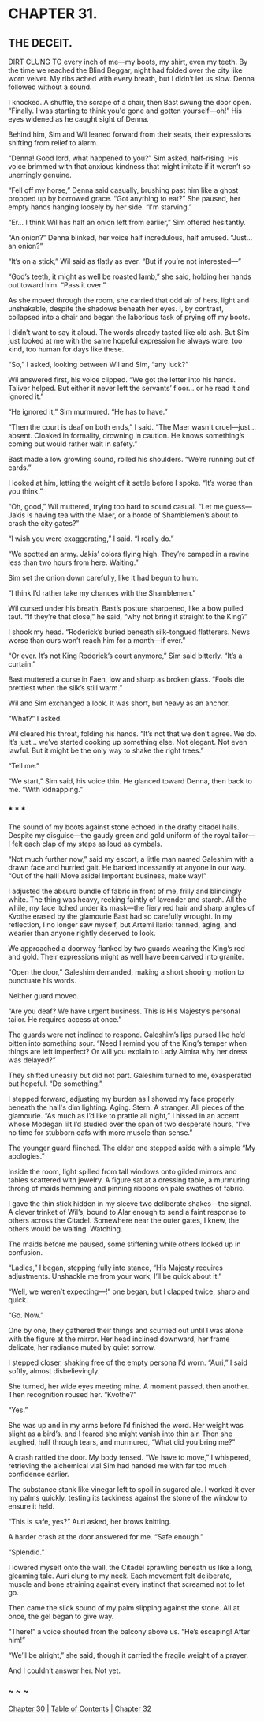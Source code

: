 # CHAPTER 31.

## THE DECEIT.


DIRT CLUNG TO every inch of me—my boots, my shirt, even my teeth. By the time we reached the Blind Beggar, night had folded over the city like worn velvet. My ribs ached with every breath, but I didn’t let us slow. Denna followed without a sound.

I knocked. A shuffle, the scrape of a chair, then Bast swung the door open. “Finally. I was starting to think you'd gone and gotten yourself—oh!” His eyes widened as he caught sight of Denna. 

Behind him, Sim and Wil leaned forward from their seats, their expressions shifting from relief to alarm. 

“Denna! Good lord, what happened to you?” Sim asked, half-rising. His voice brimmed with that anxious kindness that might irritate if it weren’t so unerringly genuine. 

“Fell off my horse,” Denna said casually, brushing past him like a ghost propped up by borrowed grace. “Got anything to eat?” She paused, her empty hands hanging loosely by her side. “I'm starving.”

“Er... I think Wil has half an onion left from earlier,” Sim offered hesitantly. 

“An onion?” Denna blinked, her voice half incredulous, half amused. “Just... an onion?” 

“It’s on a stick,” Wil said as flatly as ever. “But if you’re not interested—” 

“God’s teeth, it might as well be roasted lamb,” she said, holding her hands out toward him. “Pass it over.” 

As she moved through the room, she carried that odd air of hers, light and unshakable, despite the shadows beneath her eyes. I, by contrast, collapsed into a chair and began the laborious task of prying off my boots. 

I didn’t want to say it aloud. The words already tasted like old ash. But Sim just looked at me with the same hopeful expression he always wore: too kind, too human for days like these.

“So,” I asked, looking between Wil and Sim, “any luck?”

Wil answered first, his voice clipped. “We got the letter into his hands. Taliver helped. But either it never left the servants’ floor... or he read it and ignored it.”

“He ignored it,” Sim murmured. “He has to have.”

“Then the court is deaf on both ends,” I said. “The Maer wasn't cruel—just... absent. Cloaked in formality, drowning in caution. He knows something’s coming but would rather wait in safety.” 

Bast made a low growling sound, rolled his shoulders. “We’re running out of cards.”

I looked at him, letting the weight of it settle before I spoke. “It’s worse than you think.”

“Oh, good,” Wil muttered, trying too hard to sound casual. “Let me guess—Jakis is having tea with the Maer, or a horde of Shamblemen’s about to crash the city gates?” 

“I wish you were exaggerating,” I said. “I really do.”

“We spotted an army. Jakis’ colors flying high. They’re camped in a ravine less than two hours from here. Waiting.” 

Sim set the onion down carefully, like it had begun to hum.

“I think I’d rather take my chances with the Shamblemen.”

Wil cursed under his breath. Bast’s posture sharpened, like a bow pulled taut. “If they’re that close,” he said, “why not bring it straight to the King?”

I shook my head. “Roderick’s buried beneath silk-tongued flatterers. News worse than ours won’t reach him for a month—if ever.”

“Or ever. It’s not King Roderick’s court anymore,” Sim said bitterly. “It’s a curtain.”

Bast muttered a curse in Faen, low and sharp as broken glass. “Fools die prettiest when the silk’s still warm.”

Wil and Sim exchanged a look. It was short, but heavy as an anchor.

“What?” I asked.

Wil cleared his throat, folding his hands. “It’s not that we don’t agree. We do. It’s just... we’ve started cooking up something else. Not elegant. Not even lawful. But it might be the only way to shake the right trees.”

“Tell me.”

“We start,” Sim said, his voice thin. He glanced toward Denna, then back to me. “With kidnapping.”

### * * *

The sound of my boots against stone echoed in the drafty citadel halls. Despite my disguise—the gaudy green and gold uniform of the royal tailor—I felt each clap of my steps as loud as cymbals. 

“Not much further now,” said my escort, a little man named Galeshim with a drawn face and hurried gait. He barked incessantly at anyone in our way. “Out of the hall! Move aside! Important business, make way!”

I adjusted the absurd bundle of fabric in front of me, frilly and blindingly white. The thing was heavy, reeking faintly of lavender and starch. All the while, my face itched under its mask—the fiery red hair and sharp angles of Kvothe erased by the glamourie Bast had so carefully wrought. In my reflection, I no longer saw myself, but Artemi Ilario: tanned, aging, and wearier than anyone rightly deserved to look.

We approached a doorway flanked by two guards wearing the King’s red and gold. Their expressions might as well have been carved into granite. 

“Open the door,” Galeshim demanded, making a short shooing motion to punctuate his words.

Neither guard moved. 

“Are you deaf? We have urgent business. This is His Majesty’s personal tailor. He requires access at once.” 

The guards were not inclined to respond. Galeshim’s lips pursed like he’d bitten into something sour. “Need I remind you of the King’s temper when things are left imperfect? Or will you explain to Lady Almira why her dress was delayed?” 

They shifted uneasily but did not part. Galeshim turned to me, exasperated but hopeful. “Do something.”

I stepped forward, adjusting my burden as I showed my face properly beneath the hall's dim lighting. Aging. Stern. A stranger. All pieces of the glamourie. “As much as I’d like to prattle all night,” I hissed in an accent whose Modegan lilt I’d studied over the span of two desperate hours, “I’ve no time for stubborn oafs with more muscle than sense.”

The younger guard flinched. The elder one stepped aside with a simple “My apologies.” 

Inside the room, light spilled from tall windows onto gilded mirrors and tables scattered with jewelry. A figure sat at a dressing table, a murmuring throng of maids hemming and pinning ribbons on pale swathes of fabric.

I gave the thin stick hidden in my sleeve two deliberate shakes—the signal. A clever trinket of Wil’s, bound to Alar enough to send a faint response to others across the Citadel. Somewhere near the outer gates, I knew, the others would be waiting. Watching.

The maids before me paused, some stiffening while others looked up in confusion. 

“Ladies,” I began, stepping fully into stance, “His Majesty requires adjustments. Unshackle me from your work; I’ll be quick about it.”

“Well, we weren’t expecting—!” one began, but I clapped twice, sharp and quick. 

“Go. Now.”

One by one, they gathered their things and scurried out until I was alone with the figure at the mirror. Her head inclined downward, her frame delicate, her radiance muted by quiet sorrow. 

I stepped closer, shaking free of the empty persona I’d worn. “Auri,” I said softly, almost disbelievingly.

She turned, her wide eyes meeting mine. A moment passed, then another. Then recognition roused her. “Kvothe?”

“Yes.” 

She was up and in my arms before I’d finished the word. Her weight was slight as a bird’s, and I feared she might vanish into thin air. Then she laughed, half through tears, and murmured, “What did you bring me?”

A crash rattled the door. My body tensed. “We have to move,” I whispered, retrieving the alchemical vial Sim had handed me with far too much confidence earlier. 

The substance stank like vinegar left to spoil in sugared ale. I worked it over my palms quickly, testing its tackiness against the stone of the window to ensure it held. 

“This is safe, yes?” Auri asked, her brows knitting.

A harder crash at the door answered for me. “Safe enough.”

“Splendid.”

I lowered myself onto the wall, the Citadel sprawling beneath us like a long, gleaming tale. Auri clung to my neck. Each movement felt deliberate, muscle and bone straining against every instinct that screamed not to let go.

Then came the slick sound of my palm slipping against the stone. All at once, the gel began to give way. 

“There!” a voice shouted from the balcony above us. “He’s escaping! After him!”

“We’ll be alright,” she said, though it carried the fragile weight of a prayer.

And I couldn’t answer her. Not yet.  

### ~ ~ ~

[Chapter 30](CHAPTER_30.md) | [Table of Contents](Table_of_Contents.md) | [Chapter 32](CHAPTER_32.md)
